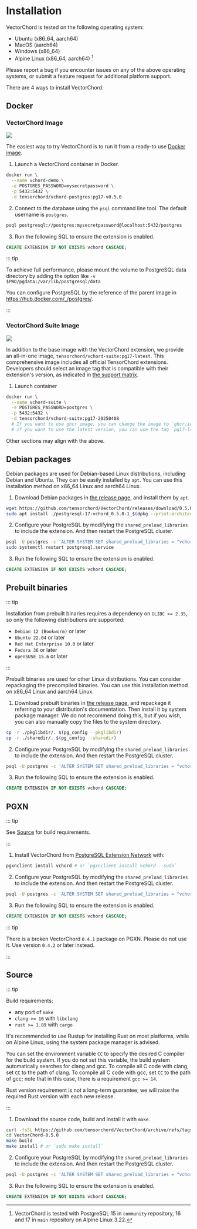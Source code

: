 # Installation

VectorChord is tested on the following operating system:

* Ubuntu (x86_64, aarch64)
* MacOS (aarch64)
* Windows (x86_64)
* Alpine Linux (x86_64, aarch64) [^1]

[^1]: VectorChord is tested with PostgreSQL 15 in `community` repository, 16 and 17 in `main` repository on Alpine Linux 3.22.

Please report a bug if you encounter issues on any of the above operating systems, or submit a feature request for additional platform support.

There are 4 ways to install VectorChord.

## Docker

### VectorChord Image

<a href="https://hub.docker.com/r/tensorchord/vchord-postgres"><img src="https://img.shields.io/docker/pulls/tensorchord/vchord-postgres" /></a>

The easiest way to try VectorChord is to run it from a ready-to use [Docker image](https://hub.docker.com/r/tensorchord/vchord-postgres).

1. Launch a VectorChord container in Docker.

```sh
docker run \
  --name vchord-demo \
  -e POSTGRES_PASSWORD=mysecretpassword \
  -p 5432:5432 \
  -d tensorchord/vchord-postgres:pg17-v0.5.0
```

2. Connect to the database using the `psql` command line tool. The default username is `postgres`.

```sh
psql postgresql://postgres:mysecretpassword@localhost:5432/postgres
```

3. Run the following SQL to ensure the extension is enabled.

```sql
CREATE EXTENSION IF NOT EXISTS vchord CASCADE;
```

::: tip

To achieve full performance, please mount the volume to PostgreSQL data directory by adding the option like `-v $PWD/pgdata:/var/lib/postgresql/data`

You can configure PostgreSQL by the reference of the parent image in https://hub.docker.com/_/postgres/.

:::

### VectorChord Suite Image

<a href="https://hub.docker.com/r/tensorchord/vchord-suite"><img src="https://img.shields.io/docker/pulls/tensorchord/vchord-suite"/></a>

In addition to the base image with the VectorChord extension, we provide an all-in-one image, `tensorchord/vchord-suite:pg17-latest`. This comprehensive image includes all official TensorChord extensions. Developers should select an image tag that is compatible with their extension's version, as indicated in [the support matrix](https://github.com/tensorchord/VectorChord-images?tab=readme-ov-file#support-matrix).

1. Launch container

```sh
docker run \
  --name vchord-suite \
  -e POSTGRES_PASSWORD=postgres \
  -p 5432:5432 \
  -d tensorchord/vchord-suite:pg17-20250408
  # If you want to use ghcr image, you can change the image to `ghcr.io/tensorchord/vchord-suite:pg17-20250408`.
  # if you want to use the latest version, you can use the tag `pg17-latest`.
```

Other sections may align with the above.

## Debian packages

Debian packages are used for Debian-based Linux distributions, including Debian and Ubuntu. They can be easily installed by `apt`. You can use this installation method on x86_64 Linux and aarch64 Linux.

1. Download Debian packages in [the release page](https://github.com/tensorchord/VectorChord/releases/latest), and install them by `apt`.

```sh
wget https://github.com/tensorchord/VectorChord/releases/download/0.5.0/postgresql-17-vchord_0.5.0-1_$(dpkg --print-architecture).deb
sudo apt install ./postgresql-17-vchord_0.5.0-1_$(dpkg --print-architecture).deb
```

2. Configure your PostgreSQL by modifying the `shared_preload_libraries` to include the extension. And then restart the PostgreSQL cluster.

```sh
psql -U postgres -c 'ALTER SYSTEM SET shared_preload_libraries = "vchord"'
sudo systemctl restart postgresql.service
```

3. Run the following SQL to ensure the extension is enabled.

```sql
CREATE EXTENSION IF NOT EXISTS vchord CASCADE;
```

## Prebuilt binaries

::: tip

Installation from prebuilt binaries requires a dependency on `GLIBC >= 2.35`, so only the following distributions are supported:

- `Debian 12 (Bookworm)` or later
- `Ubuntu 22.04` or later
- `Red Hat Enterprise 10.0` or later
- `Fedora 36` or later
- `openSUSE 15.6` or later

:::

Prebuilt binaries are used for other Linux distributions. You can consider repackaging the precompiled binaries. You can use this installation method on x86_64 Linux and aarch64 Linux.

1. Download prebuilt binaries in [the release page](https://github.com/tensorchord/VectorChord/releases/latest), and repackage it referring to your distribution's documentation. Then install it by system package manager. We do not recommend doing this, but if you wish, you can also manually copy the files to the system directory.

```sh
cp -r ./pkglibdir/. $(pg_config --pkglibdir)
cp -r ./sharedir/. $(pg_config --sharedir)
```

2. Configure your PostgreSQL by modifying the `shared_preload_libraries` to include the extension. And then restart the PostgreSQL cluster.

```sh
psql -U postgres -c 'ALTER SYSTEM SET shared_preload_libraries = "vchord"'
```

3. Run the following SQL to ensure the extension is enabled.

```sql
CREATE EXTENSION IF NOT EXISTS vchord CASCADE;
```

## PGXN

::: tip

See [Source](#source) for build requirements.

:::

1. Install VectorChord from [PostgreSQL Extension Network](https://pgxn.org/dist/vchord) with:

```sh
pgxnclient install vchord # or `pgxnclient install vchord --sudo`
```

2. Configure your PostgreSQL by modifying the `shared_preload_libraries` to include the extension. And then restart the PostgreSQL cluster.

```sh
psql -U postgres -c 'ALTER SYSTEM SET shared_preload_libraries = "vchord"'
```

3. Run the following SQL to ensure the extension is enabled.

```sql
CREATE EXTENSION IF NOT EXISTS vchord CASCADE;
```

::: tip

There is a broken VectorChord `0.4.1` package on PGXN. Please do not use it. Use version `0.4.2` or later instead.

:::

## Source

::: tip

Build requirements:

* any port of `make`
* `clang >= 16` with `libclang`
* `rust >= 1.89` with `cargo`

It's recommended to use Rustup for installing Rust on most platforms, while on Alpine Linux, using the system package manager is advised.

You can set the environment variable `CC` to specify the desired C compiler for the build system. If you do not set this variable, the build system automatically searches for clang and gcc. To compile all C code with clang, set `CC` to the path of clang. To compile all C code with gcc, set `CC` to the path of gcc; note that in this case, there is a requirement `gcc >= 14`.

Rust version requirement is not a long-term guarantee; we will raise the required Rust version with each new release.

:::

1. Download the source code, build and install it with `make`.

```sh
curl -fsSL https://github.com/tensorchord/VectorChord/archive/refs/tags/0.5.0.tar.gz | tar -xz
cd VectorChord-0.5.0
make build
make install # or `sudo make install`
```

2. Configure your PostgreSQL by modifying the `shared_preload_libraries` to include the extension. And then restart the PostgreSQL cluster.

```sh
psql -U postgres -c 'ALTER SYSTEM SET shared_preload_libraries = "vchord"'
```

3. Run the following SQL to ensure the extension is enabled.

```sql
CREATE EXTENSION IF NOT EXISTS vchord CASCADE;
```
